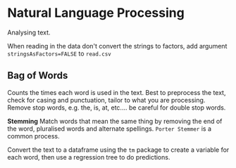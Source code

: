 Natural Language Processing
===========================

Analysing text.

When reading in the data don't convert the strings to factors,
add argument `stringsAsFactors=FALSE` to `read.csv`

Bag of Words
------------

Counts the times each word is used in the text. Best to preprocess the text,
check for casing and punctuation, tailor to what you are processing.
Remove stop words, e.g. the, is, at, etc.... be careful for double stop words.

**Stemming** Match words that mean the same thing by removing the end of the word,
pluralised words and alternate spellings. `Porter Stemmer` is a common process.

Convert the text to a dataframe using the `tm` package to create a variable for
each word, then use a regression tree to do predictions. 